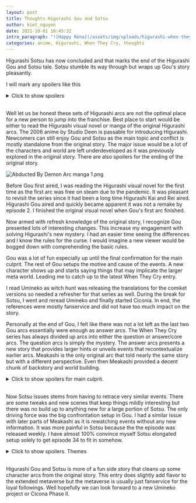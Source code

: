 ```yaml
---
layout: post
title: Thoughts Higurashi Gou and Sotsu
author: kiet_nguyen
date: 2021-10-01 10:45:32
intro_paragraph: "![Happy Rena](/assets/img/uploads/higurashi-when-they-cry-gou.png)"
categories: anime, Higurashi, When They Cry, thoughts
---
```

Higurashi Sotsu has now concluded and that marks the end of the Higurashi Gou and Sotsu tale. Sotsu stumble its way through but wraps up Gou's story pleasantly.

I will mark any spoilers like this

<details>
  <summary>Click to show spoilers</summary>
  <p style="color:red">Rika is incompetent.</p>
</details>

<br>

Well let us be honest these sets of Higurashi arcs are not the optimal place for a new person to jump into the franchise. Best place to start would be either to read the Higurashi visual novel or manga of the original Higurashi arcs. The 2006 anime by Studio Deen is passable for introducing Higurashi. Newcomers can still enjoy Gou and Sotsu as the main topic and conflict is mostly standalone from the original story. The major issue would be a lot of the characters and world are left underdeveloped as it was previously explored in the original story.  There are also spoilers for the ending of the original story. 

<img src="https://upload.wikimedia.org/wikipedia/en/9/9b/Abducted_By_Demon_Arc_manga_1.png" alt="Abducted By Demon Arc manga 1.png" style="width:400px;">

Before Gou first aired, I was reading the Higurashi visual novel for the first time as the first arc was free on steam due to the pandemic. It was pleasant to revisit the series since it had been a long time Higurashi Kai and Rei aired. Higurashi Gou aired and quickly became apparent it was not a remake by episode 2. I finished the original visual novel when Gou's first arc finished. 

Now armed with refresh knowledge of the original story, I recognize Gou presented lots of interesting changes. This increase my engagement with solving Higurashi's new mystery. I had an easier time seeing the differences and I know the rules for the curse. I would imagine a new viewer would be bogged down with comprehending the basic rules.

Gou was a lot of fun especially up until the final confirmation for the main culprit. The rest of Gou setups the motive and cause of the events. A new character shows up and starts saying things that may implicate the larger meta world. Leading me to catch up to the latest When They Cry entry.

I read Umineko as witch hunt was releasing the translations for the comiket versions so needed a refresher for that series as well. During the break for Sotsu, I went and reread Umineko and finally started Ciconia. In end, the references were mostly fanservice and did not have too much impact on the story.

Personally at the end of Gou, I felt like there was not a lot left as the last two Gou arcs essentially were enough as answer arcs. The When They Cry series has always divided up arcs into either the question or answer/core arcs. The question arcs is simply the mystery. The answer arcs presents a new story that provides larger hints or unveils events that recontextualize earlier arcs. Meakashi is the only original arc that told nearly the same story but with a different perspective. Even then Meakashi provided a decent chunk of backstory and world building.

<details>
  <summary>Click to show spoilers for main culprit.</summary>

Half of Sotsu fun is the juxtaposition between redeeming Teppei and Satoko madness.

<img src="/assets/img/uploads/enr8jw2vqaa9zxh.png">

</details>

<br>

Now Sotsu issues stems from having to retrace very similar events. There are some tweaks and new scenes that keep things mildly interesting but there was no build up to anything new for a large portion of Sotsu. The only driving force was the big confrontation setup in Gou. I had a similar issue with later parts of Meakashi as it is rewatching events without any new information. It was more painful in Sotsu because the the episode was released weekly. I have almost 100% convince myself Sotsu elongated setup solely to get episode 34 to fit in somehow.

<details>
  <summary>Click to show spoilers. Themes</summary>

<pre>A theme from the original story is the lack in bonds and communication would lead to sinful tragedy. Mental illnesses is also a major motif. Gou and Sotsu is one way to follow up on these ideas. It is the excessive clinging to bonds that results in this round of tragedy.

The root of the problem was shown during Satokowashi where Rika's dream and Satoko's dream are in conflict. A scenario that can occur during graduation where friends have to choose to split up for other life events. We are shown why Satoko does not like her lifestyle when following Rika to a strict school. Satoko faces deteriorating mental health with signs of abandonment and was not able to healthy cope with the new environment.

Satoko descent into madness shows once again the extremes people can reach in a stressful situation. Many times minor issue can escalate and everyone in part could have address the issue if they could have been more empathic. Rika could have push the issue with Satoko at St. Lucia earlier especially after the prank incident. That communication never took place and it lead to another loop of tragedy.

Sotsu Episode 14 was a nice visual treat but it was mainly a flashy way of saying Rika and Satoko needed to confront each other. In the end both, parties have dreams in direct conflict. They express why the other is not able to fulfill each other's dream and the solution is to go their separate ways to purse the next best option. Moving on to their own lives does not mean forsaking the other for all eternity. There will always be chances in the future to reconnect. 

Lesson is that both parties need to communicate and agree that their dreams may not workout but they still can hold onto their bonds of friendship.  Sotsu ends with a new version of You to fit into the new themes. 

It can just be Ryukishi saw people still have clinging attachments to Higurashi and is telling us to move on to something new.
</pre>
</details>

<br>

Higurashi Gou and Sotsu is more of a fun side story that cleans up some character arcs from the original story. This entry does slightly add flavor to the extended metaverse but the metaverse is usually just fanservice for the loyal followings. Well hopefully we can look forward to a new Umineko project or Cicona Phase II.